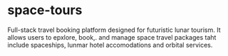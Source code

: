 # space-tours
Full-stack travel booking platform designed for futuristic lunar tourism. It allows users to epxlore, book,. and manage space travel packages taht include spaceships, lunmar hotel accomodations and orbital services.
